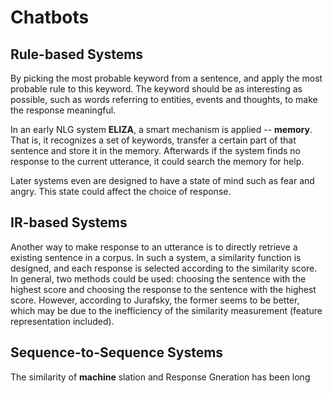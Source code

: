 
# Chatbots
## Rule-based Systems
By picking the most probable keyword from a sentence, and apply the most probable rule to this keyword. The keyword should be as interesting as possible, such as words referring to entities, events and thoughts, to make the response meaningful.

In an early NLG system **ELIZA**, a smart mechanism is applied -- **memory**. That is, it recognizes a set of keywords, transfer a certain part of that sentence and store it in the memory. Afterwards if the system finds no response to the current utterance, it could search the memory for help.

Later systems even are designed to have a state of mind such as fear and angry. This state could affect the choice of response.

## IR-based Systems
Another way to make response to an utterance is to directly retrieve a existing sentence in a corpus. In such a system, a similarity function is designed, and each response is selected according to the similarity score. In general, two methods could be used: choosing the sentence with the highest score and choosing the response to the sentence with the highest score. However, according to Jurafsky, the former seems to be better, which may be due to the inefficiency of the similarity measurement (feature representation included).

## Sequence-to-Sequence Systems
The similarity of **machine** slation and Response Gneration has been long 
